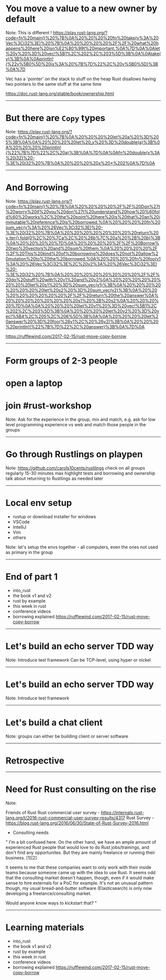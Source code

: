 
# You move a value to a new owner by default

Note:
This is different !
https://play.rust-lang.org/?code=fn%20main()%20%7B%0A%20%20%20%20fn%20take(v%3A%20Vec%3Ci32%3E)%20%7B%0A%20%20%20%20%2F%2F%20what%20happens%20here%20isn%E2%80%99t%20important.%0A%7D%0A%0Alet%20v%20%3D%20vec!%5B1%2C%202%2C%203%5D%3B%0A%0Atake(v)%3B%0A%0Aprintln!(%22v%5B0%5D%20is%3A%20%7B%7D%22%2C%20v%5B0%5D)%3B%0A%7D

Vec has a 'pointer' on the stack to stuff on the heap
Rust disallows having two pointers to the same stuff at the same time

https://doc.rust-lang.org/stable/book/ownership.html

---

# But there are `Copy` types

Note:
https://play.rust-lang.org/?code=fn%20main()%20%7B%0A%20%20%20%20let%20a%20%3D%205%3B%0A%0A%20%20%20%20let%20_y%20%3D%20double(a)%3B%0A%20%20%20%20println!(%22%7B%7D%22%2C%20a)%3B%0A%7D%0A%0Afn%20double(x%3A%20i32)%20-%3E%20i32%20%7B%0A%20%20%20%20x%20*%202%0A%7D%0A

---

# And Borrowing

Note:
https://play.rust-lang.org/?code=fn%20main()%20%7B%0A%20%20%20%20%2F%2F%20Don%27t%20worry%20if%20you%20don%27t%20understand%20how%20%60fold%60%20works%2C%20the%20point%20here%20is%20that%20an%20immutable%20reference%20is%20borrowed.%0A%20%20%20%20fn%20sum_vec(v%3A%20%26Vec%3Ci32%3E)%20-%3E%20i32%20%7B%0A%20%20%20%20%20%20%20%20return%20v.iter().fold(0%2C%20%7Ca%2C%20%26b%7C%20a%20%2B%20b)%3B%0A%20%20%20%20%7D%0A%20%20%20%20%2F%2F%20Borrow%20two%20vectors%20and%20sum%20them.%0A%20%20%20%20%2F%2F%20This%20kind%20of%20borrowing%20does%20not%20allow%20mutation%20to%20the%20borrowed.%0A%20%20%20%20fn%20foo(v1%3A%20%26Vec%3Ci32%3E%2C%20v2%3A%20%26Vec%3Ci32%3E)%20-%3E%20i32%20%7B%0A%20%20%20%20%20%20%20%20%2F%2F%20do%20stuff%20with%20v1%20and%20v2%0A%20%20%20%20%20%20%20%20let%20s1%20%3D%20sum_vec(v1)%3B%0A%20%20%20%20%20%20%20%20let%20s2%20%3D%20sum_vec(v2)%3B%0A%20%20%20%20%20%20%20%20%2F%2F%20return%20the%20answer%0A%20%20%20%20%20%20%20%20s1%20%2B%20s2%0A%20%20%20%20%7D%0A%0A%20%20%20%20let%20v1%20%3D%20vec!%5B1%2C%202%2C%203%5D%3B%0A%20%20%20%20let%20v2%20%3D%20vec!%5B4%2C%205%2C%206%5D%3B%0A%0A%20%20%20%20let%20answer%20%3D%20foo(%26v1%2C%20%26v2)%3B%0A%20%20%20%20println!(%22%7B%7D%22%2C%20answer)%3B%0A%7D%0A

https://rufflewind.com/2017-02-15/rust-move-copy-borrow

---

# Form groups of 2-3 people
# open a laptop
# join #rust-workshop

Note:
Ask for the experience in the group, mix and match, e.g. ask for low level programming experience vs web and match those people in the groups

---

# Go through Rustlings on playpen

Note:
https://github.com/carols10cents/rustlings
check on all groups regularly
15-30 minutes max
highlight tests and borrowing and ownership
talk about returning to Rustlings as needed later

---

# Local env setup
* rustup or download installer for windows
* VSCode
* IntelliJ
* Vim
* others

Note:
let's setup the envs together - all computers, even the ones not used as primary in the group

---

# End of part 1

* into_rust
* the book v1 and v2
* rust by example
* this week in rust
* conference videos
* borrowing explained https://rufflewind.com/2017-02-15/rust-move-copy-borrow

---

# Let's build an echo server TDD way

Note:
Introduce test framework
Can be TCP-level, using hyper or nickel

---

# Let's build an echo server TDD way

Note:
Introduce test framework

---

# Let's build a chat client

Note:
groups can either be building client or server software

---

# Retrospective

---

# Need for Rust consulting on the rise

Note:

Friends of Rust
Rust commercial user survey - https://internals.rust-lang.org/t/2016-rust-commercial-user-survey-results/4317
Rust Survey - https://blog.rust-lang.org/2016/06/30/State-of-Rust-Survey-2016.html

* Consulting needs

"
I'm a bit confused here. On the other hand, we have an ample amount of experienced Rust people that would love to do Rust jobs/trainings, and don't find any opportunites. But they are mainly freelance or running their business. [1][2]

It seems to me that these companies want to only work with their inside teams because someone came up with the idea to use Rust. It seems odd that the consulting market doesn't happen, though, even if it would make sense to hire externals for a PoC for example. It's not an unusual pattern though, my usual bread-and-butter software (Elasticsearch) is only now developing a freelance/consulting market.

Would anyone know ways to kickstart that?
"

---

# Learning materials

* into_rust
* the book v1 and v2
* rust by example
* this week in rust
* conference videos
* borrowing explained https://rufflewind.com/2017-02-15/rust-move-copy-borrow
